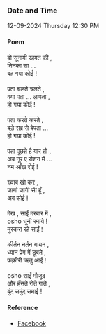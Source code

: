 ### Date and Time

12-09-2024 Thursday 12:30 PM

#### Poem

वो सूनामी रहमत की ,  <br />
तिनका सा …  <br />
बह गया कोई !  <br />
<br />
पता चलते चलते ,  <br />
क्या पता … लापता ,  <br />
हो गया कोई !  <br />
<br />
पता करते करते ,  <br />
बड़े सब्र से बेपता …  <br />
हो गया कोई !  <br />
<br />
पता पूछते है यार तो ,  <br />
अब नूर ए रोशन में …  <br />
नम आँख रोई !  <br />
<br />
ख़्वाब खो कर ,  <br />
जागी जागी सी हूँ ,  <br />
अब सोई !  <br />
<br />
देख , साईं दरबार में ,  <br />
osho धूनी रमाये !  <br />
मुस्करा रहे साईं !  <br />
<br />
कीर्तन नर्तन गायन ,  <br />
ध्यान प्रेम में डूबते ,  <br />
फ़क़ीरी ऋतु आई !  <br />
<br />
osho साईं मौजूद  <br />
और हँसते रोते गाते ,  <br />
 बुंद समुंद समाई !

#### Reference

* [Facebook](https://www.facebook.com/share/v/5Pcz9haL1fjuRsaW/)

